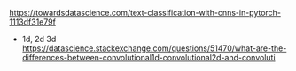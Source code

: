 https://towardsdatascience.com/text-classification-with-cnns-in-pytorch-1113df31e79f
* 1d, 2d 3d
https://datascience.stackexchange.com/questions/51470/what-are-the-differences-between-convolutional1d-convolutional2d-and-convoluti
